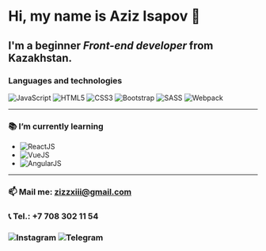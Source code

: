 # Hi, my name is **Aziz Isapov** 👋
## I'm a beginner *Front-end developer* from Kazakhstan.

### Languages and technologies
![JavaScript](https://img.shields.io/badge/javascript%20-%23323330.svg?&style=for-the-badge&logo=javascript&logoColor=%23F7DF1E)
![HTML5](https://img.shields.io/badge/html5%20-%23E34F26.svg?&style=for-the-badge&logo=html5&logoColor=white)
![CSS3](https://img.shields.io/badge/css3%20-%231572B6.svg?&style=for-the-badge&logo=css3&logoColor=white)
![Bootstrap](https://img.shields.io/badge/bootstrap%20-%23563D7C.svg?&style=for-the-badge&logo=bootstrap&logoColor=white)
![SASS](https://img.shields.io/badge/SASS%20-hotpink.svg?&style=for-the-badge&logo=SASS&logoColor=white)
![Webpack](https://img.shields.io/badge/webpack%20-%238DD6F9.svg?&style=for-the-badge&logo=webpack&logoColor=black)
<hr>



### 📚 I’m currently learning 
- ![ReactJS](https://img.shields.io/badge/react%20-%2320232a.svg?&style=for-the-badge&logo=react&logoColor=%2361DAFB)
- ![VueJS](https://img.shields.io/badge/vuejs%20-%2335495e?&style=for-the-badge&logo=vue.js&logoColor=%234FC08D)
- ![AngularJS](https://img.shields.io/badge/-Angularjs-E23237?&style=for-the-badge&logo=angularjs&logoColor=E23237)
<hr>



### &#128235; Mail me: zizzxiii@gmail.com
### &#128222; Tel.: +7 708 302 11 54

### <img alt="Instagram" src="https://img.shields.io/badge/@Alta1r13%20-%23E4405F.svg?&style=for-the-badge&logo=Instagram&logoColor=white"/> <img alt="Telegram" src="https://img.shields.io/badge/zizzxiii-2CA5E0?style=for-the-badge&logo=telegram&logoColor=white" />
